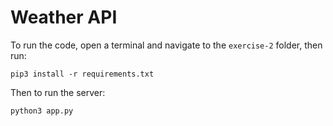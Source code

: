 # Weather API

To run the code, open a terminal and navigate to the `exercise-2` folder, then run:

```
pip3 install -r requirements.txt
```

Then to run the server:

```
python3 app.py
```
